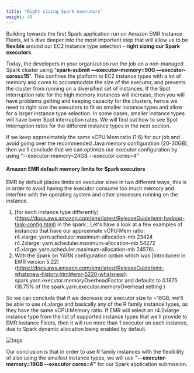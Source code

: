 ```yaml
---
title: "Right sizing Spark executors"
weight: 40
---
```


Building towards the first Spark application run on Amazon EMR Instance Fleets, let's dive deeper into the most important step that will allow us to be **flexible** around our EC2 Instance type selection - **right sizing our Spark executors**.

Today, the developers in your organization run the job on a non-managed Spark cluster using “**spark-submit —executor-memory=90G —executor-cores=15**". This confines the platform to EC2 instance types with a lot of memory and cores to accommodate the size of the executor, and prevents the cluster from running on a diversified set of instances. If the Spot interruption rate for the high memory instances will increase, then you will have problems getting and keeping capacity for the clusters, hence we need to right size the executors to fit on smaller instance types and allow for a larger instance type selection. In some cases, smaller instance types will have lower Spot interruption rates. We will find out how to see Spot Interruption rates for the different instance types in the next section.

If we keep approximately the same vCPU:Mem ratio (1:6) for our job and avoid going over the recommended Java memory configuration (20-30GB), then we'll conclude that we can optimize our executor configuration by using "--executor-memory=24GB --executor cores=4"

#### Amazon EMR default memory limits for Spark executors

EMR by default places limits on executor sizes in two different ways, this is in order to avoid having the executor consume too much memory and interfere with the operating system and other processes running on the instance. 

1. [for each instance type differently] (https://docs.aws.amazon.com/emr/latest/ReleaseGuide/emr-hadoop-task-config.html) in the spark., 
Let's have a look at a few examples of instances that have our approximate vCPU:Mem ratio:\
r4.xlarge: yarn.scheduler.maximum-allocation-mb	23424\
r4.2xlarge: yarn.scheduler.maximum-allocation-mb 54272\
r5.xlarge: yarn.scheduler.maximum-allocation-mb	24576\
2. With the Spark on YARN configuration option which was [introduced in EMR version 5.22] (https://docs.aws.amazon.com/emr/latest/ReleaseGuide/emr-whatsnew-history.html#emr-5220-whatsnew): spark.yarn.executor.memoryOverheadFactor and defaults to 0.1875 (18.75% of the spark.yarn.executor.memoryOverhead setting )


So we can conclude that if we decrease our executor size to ~18GB, we'll be able to use r4.xlarge and basically any of the R family instance types, as they have the same vCPU:Memory ratio. If EMR will select an r4.2xlarge instance type from the list of supported instance types that we'll provide to EMR Instance Fleets, then it will run more than 1 executor on each instance, due to Spark dynamic allocation being enabled by default.

![tags](/images/running-emr-spark-apps-on-spot/sparkmemory.png)

Our conclusion is that in order to use R family instances with the flexibility of also using the smallest instance types, we will use **"--executor-memory=18GB --executor cores=4"** for our Spark application submission.